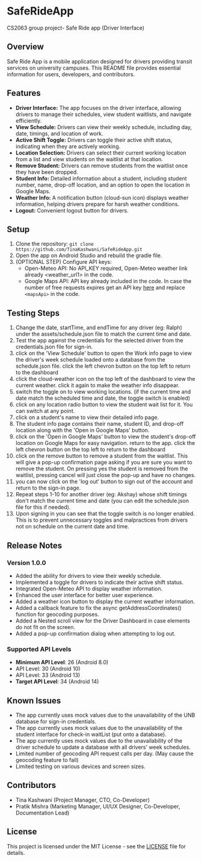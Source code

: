 # SafeRideApp
CS2063 group project- Safe Ride app (Driver Interface)

## Overview

Safe Ride App is a mobile application designed for drivers providing transit services on university campuses. This README file provides essential information for users, developers, and contributors.

## Features

- **Driver Interface:** The app focuses on the driver interface, allowing drivers to manage their schedules, view student waitlists, and navigate efficiently.
- **View Schedule:** Drivers can view their weekly schedule, including day, date, timings, and location of work.
- **Active Shift Toggle:** Drivers can toggle their active shift status, indicating when they are actively working.
- **Location Selection:** Drivers can select their current working location from a list and view students on the waitlist at that location.
- **Remove Student:** Drivers can remove students from the waitlist once they have been dropped.
- **Student Info:** Detailed information about a student, including student number, name, drop-off location, and an option to open the location in Google Maps.
- **Weather Info:** A notification button (cloud-sun icon) displays weather information, helping drivers prepare for harsh weather conditions.
- **Logout:** Convenient logout button for drivers.

## Setup

1. Clone the repository: `git clone https://github.com/TinaKashwani/SafeRideApp.git`
2. Open the app on Android Studio and rebuild the gradle file.
3. (OPTIONAL STEP) Configure API keys: 
   - Open-Meteo API: No API_KEY required, Open-Meteo weather link already <weather_url1> in the code.
   - Google Maps API: API key already included in the code. In case the number of free requests expires get an API key [here](https://developers.google.com/maps/documentation/javascript/get-api-key) and replace `<mapsApi>` in the code.

## Testing Steps

1. Change the date, startTime, and endTime for any driver (eg: Ralph) under the assets/schedule.json file to match the current time and date.
2. Test the app against the credentials for the selected driver from the credentials.json file for sign-in.
3. click on the 'View Schedule' button to open the Work info page to view the driver's week schedule loaded onto a database from the schedule.json file.
   click the left chevron button on the top left to return to the dashboard
4. click the cloud-weather icon on the top left of the dashboard to view the current weather. click it again to make the weather info disappear.
5. switch the toggle on to view working locations. (if the current time and date match the scheduled time and date, the toggle switch is enabled)
6. click on any location radio button to view the student wait list for it. You can switch at any point.
7. click on a student's name to view their detailed info page.
8. The student info page contains their name, student ID, and drop-off location along with the 'Open in Google Maps' button.
9. click on the 'Open in Google Maps' button to view the student's drop-off location on Google Maps for easy navigation. return to the app.
    click the left chevron button on the top left to return to the dashboard
10. click on the remove button to remove a student from the waitlist. This will give a pop-up confirmation page asking if you are sure you want to remove the student.
    On pressing yes the student is removed from the waitlist, pressing cancel will just close the pop-up and have no changes.
11. you can now click on the 'log out' button to sign out of the account and return to the sign-in page.
12. Repeat steps 1-10 for another driver (eg: Akshay) whose shift timings don't match the current time and date (you can edit the schedule.json file for this if needed).
13. Upon signing in you can see that the toggle switch is no longer enabled. This is to prevent unnecessary toggles and malpractices from drivers not on schedule on the current date and time.
    

## Release Notes

### Version 1.0.0

- Added the ability for drivers to view their weekly schedule.
- Implemented a toggle for drivers to indicate their active shift status.
- Integrated Open-Meteo API to display weather information.
- Enhanced the user interface for better user experience.
- Added a weather icon button to display the current weather information.
- Added a callback feature to fix the async getAddressCoordinates() function for geocoding purposes.
- Added a Nested scroll view for the Driver Dashboard in case elements do not fit on the screen.
- Added a pop-up confirmation dialog when attempting to log out.

### Supported API Levels

- **Minimum API Level**: 26 (Android 8.0)
- API Level: 30 (Android 10)
- API Level: 33 (Android 13)
- **Target API Level**: 34 (Android 14)

## Known Issues

- The app currently uses mock values due to the unavailability of the UNB database for sign-in credentials.
- The app currently uses mock values due to the unavailability of the student interface for check-in waitList (put onto a database).
- The app currently uses mock values due to the unavailability of the driver schedule to update a database with all drivers' week schedules.
- Limited number of geocoding API request calls per day. (May cause the geocoding feature to fail)
- Limited testing on various devices and screen sizes.

## Contributors

- Tina Kashwani (Project Manager, CTO, Co-Developer)
- Pratik Mishra (Marketing Manager, UI/UX Designer, Co-Developer, Documentation Lead)

## License

This project is licensed under the MIT License - see the [LICENSE](LICENSE) file for details.

